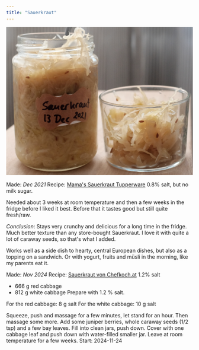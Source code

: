 ```yaml
---
title: "Sauerkraut"
---
```


![](projects/attachments/Sauerkraut%2001.jpeg)

Made: _Dec 2021_
Recipe: [Mama's Sauerkraut Tupperware](projects/fermentation/Vegetable%20recipes.md#Mama's%20Sauerkraut%20Tupperware)
0.8% salt, but no milk sugar.

Needed about 3 weeks at room temperature and then a few weeks in the fridge before I liked it best. Before that it tastes good but still quite fresh/raw. 

_Conclusion_: Stays very crunchy and delicious for a long time in the fridge. Much better texture than any store-bought Sauerkraut. I love it with quite a lot of caraway seeds, so that's what I added. 

Works well as a side dish to hearty, central European dishes, but also as a topping on a sandwich. Or with yogurt, fruits and müsli in the morning, like my parents eat it. 


Made: _Nov 2024_
Recipe: [Sauerkraut von Chefkoch.at](projects/fermentation/Vegetable%20recipes.md#Sauerkraut%20von%20Chefkoch.at)
1.2% salt

- 666 g red cabbage
- 812 g white cabbage
Prepare with 1.2 % salt.

For the red cabbage: 8 g salt
For the white cabbage: 10 g salt

Squeeze, push and massage for a few minutes, let stand for an hour. Then massage some more. Add some juniper berries, whole caraway seeds (1/2 tsp) and a few bay leaves. Fill into clean jars, push down. 
Cover with one cabbage leaf and push down with water-filled smaller jar. 
Leave at room temperature for a few weeks.
Start: 2024-11-24

